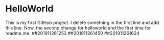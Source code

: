 # HelloWorld
This is my first GitHub project.
I delete something in the first line and add this line.
Now, the second change for helloworld and the first time for readme.me.
##201911261253
##201911261450
##201911261624
